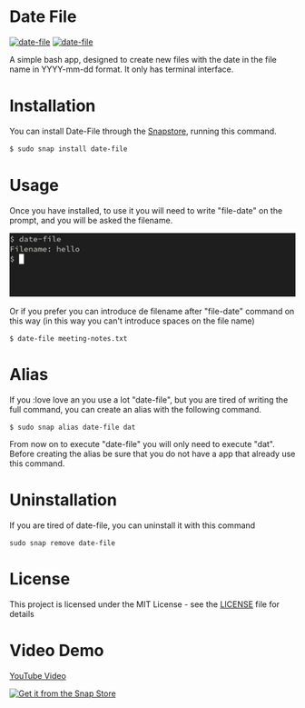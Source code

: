 # Date File

[![date-file](https://snapcraft.io/date-file/badge.svg)](https://snapcraft.io/date-file)
[![date-file](https://snapcraft.io/date-file/trending.svg?name=0)](https://snapcraft.io/date-file)


A simple bash app, designed to create new files with the date in the file name in YYYY-mm-dd format. It only has terminal interface.

# Installation

You can install Date-File through the [Snapstore](https://snapcraft.io/#), running this command.

```bash
$ sudo snap install date-file
```

# Usage

Once you have installed, to use it you will need to write "file-date" on the prompt, and you will be asked the filename. 

![Image of date-file](public/01.png)


Or if you prefer you can introduce de filename after "file-date" command on this way (in this way you can't introduce spaces on the file name)

```
$ date-file meeting-notes.txt
```

# Alias 

If you :love love an you use a lot "date-file", but you are tired of writing the full command, you can create an alias with the following command.
```
$ sudo snap alias date-file dat
```
From now on to execute "date-file" you will only need to execute "dat". Before creating the alias be sure that you do not have a app that already use this command.

# Uninstallation

If you are tired of date-file, you can uninstall it with this command

```
sudo snap remove date-file
```

# License

This project is licensed under the MIT License - see the [LICENSE](LICENSE) file for details

# Video Demo

[YouTube Video](https://youtu.be/OibocYofjqc)



[![Get it from the Snap Store](https://snapcraft.io/static/images/badges/en/snap-store-black.svg)](https://snapcraft.io/date-file)

